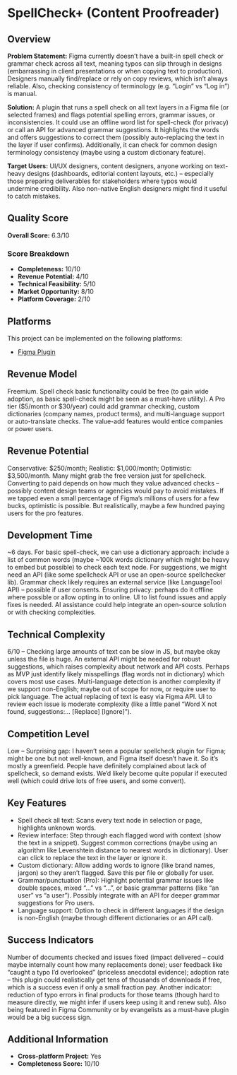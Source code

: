 # SpellCheck+ (Content Proofreader)

## Overview
**Problem Statement:** Figma currently doesn’t have a built-in spell check or grammar check across all text, meaning typos can slip through in designs (embarrassing in client presentations or when copying text to production). Designers manually find/replace or rely on copy reviews, which isn’t always reliable. Also, checking consistency of terminology (e.g. “Login” vs “Log in”) is manual.

**Solution:** A plugin that runs a spell check on all text layers in a Figma file (or selected frames) and flags potential spelling errors, grammar issues, or inconsistencies. It could use an offline word list for spell-check (for privacy) or call an API for advanced grammar suggestions. It highlights the words and offers suggestions to correct them (possibly auto-replacing the text in the layer if user confirms). Additionally, it can check for common design terminology consistency (maybe using a custom dictionary feature).

**Target Users:** UI/UX designers, content designers, anyone working on text-heavy designs (dashboards, editorial content layouts, etc.) – especially those preparing deliverables for stakeholders where typos would undermine credibility. Also non-native English designers might find it useful to catch mistakes.

## Quality Score
**Overall Score:** 6.3/10

### Score Breakdown
- **Completeness:** 10/10
- **Revenue Potential:** 4/10
- **Technical Feasibility:** 5/10
- **Market Opportunity:** 8/10
- **Platform Coverage:** 2/10

## Platforms
This project can be implemented on the following platforms:
- [Figma Plugin](./platforms/figma-plugin/)

## Revenue Model
Freemium. Spell check basic functionality could be free (to gain wide adoption, as basic spell-check might be seen as a must-have utility). A Pro tier ($5/month or $30/year) could add grammar checking, custom dictionaries (company names, product terms), and multi-language support or auto-translate checks. The value-add features would entice companies or power users.

## Revenue Potential
Conservative: $250/month; Realistic: $1,000/month; Optimistic: $3,500/month. Many might grab the free version just for spellcheck. Converting to paid depends on how much they value advanced checks – possibly content design teams or agencies would pay to avoid mistakes. If we tapped even a small percentage of Figma’s millions of users for a few bucks, optimistic is possible. But realistically, maybe a few hundred paying users for the pro features.

## Development Time
~6 days. For basic spell-check, we can use a dictionary approach: include a list of common words (maybe ~100k words dictionary which might be heavy to embed but possible) to check each text node. For suggestions, we might need an API (like some spellcheck API or use an open-source spellchecker lib). Grammar check likely requires an external service (like LanguageTool API) – possible if user consents. Ensuring privacy: perhaps do it offline where possible or allow opting in to online. UI to list found issues and apply fixes is needed. AI assistance could help integrate an open-source solution or with checking complexities.

## Technical Complexity
6/10 – Checking large amounts of text can be slow in JS, but maybe okay unless the file is huge. An external API might be needed for robust suggestions, which raises complexity about network and API costs. Perhaps as MVP just identify likely misspellings (flag words not in dictionary) which covers most use cases. Multi-language detection is another complexity if we support non-English; maybe out of scope for now, or require user to pick language. The actual replacing of text is easy via Figma API. UI to review each issue is moderate complexity (like a little panel “Word X not found, suggestions:... [Replace] [Ignore]”).

## Competition Level
Low – Surprising gap: I haven’t seen a popular spellcheck plugin for Figma; might be one but not well-known, and Figma itself doesn’t have it. So it’s mostly a greenfield. People have definitely complained about lack of spellcheck, so demand exists. We’d likely become quite popular if executed well (which could drive lots of free users, and some convert).

## Key Features
- Spell check all text: Scans every text node in selection or page, highlights unknown words.
- Review interface: Step through each flagged word with context (show the text in a snippet). Suggest common corrections (maybe using an algorithm like Levenshtein distance to nearest words in dictionary). User can click to replace the text in the layer or ignore it.
- Custom dictionary: Allow adding words to ignore (like brand names, jargon) so they aren’t flagged. Save this per file or globally for user.
- Grammar/punctuation (Pro): Highlight potential grammar issues like double spaces, mixed “...” vs “…”, or basic grammar patterns (like “an user” vs “a user”). Possibly integrate with an API for deeper grammar suggestions for Pro users.
- Language support: Option to check in different languages if the design is non-English (maybe through different dictionaries or an API call).

## Success Indicators
Number of documents checked and issues fixed (impact delivered – could maybe internally count how many replacements done); user feedback like “caught a typo I’d overlooked” (priceless anecdotal evidence); adoption rate – this plugin could realistically get tens of thousands of downloads if free, which is a success even if only a small fraction pay. Another indicator: reduction of typo errors in final products for those teams (though hard to measure directly, we might infer if users keep using it and renew sub). Also being featured in Figma Community or by evangelists as a must-have plugin would be a big success sign.

## Additional Information
- **Cross-platform Project:** Yes
- **Completeness Score:** 10/10
